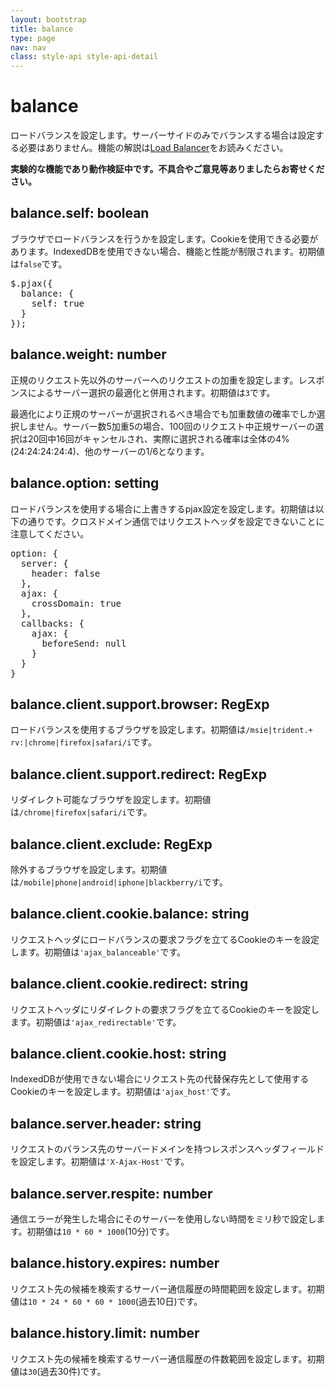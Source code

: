 ```yaml
---
layout: bootstrap
title: balance
type: page
nav: nav
class: style-api style-api-detail
---
```


# balance
ロードバランスを設定します。サーバーサイドのみでバランスする場合は設定する必要はありません。機能の解説は[Load Balancer](loadbalancer/)をお読みください。

**実験的な機能であり動作検証中です。不具合やご意見等ありましたらお寄せください。**

## balance.self: boolean
ブラウザでロードバランスを行うかを設定します。Cookieを使用できる必要があります。IndexedDBを使用できない場合、機能と性能が制限されます。初期値は`false`です。

<pre class="sh brush: js;">
$.pjax({
  balance: {
    self: true
  }
});
</pre>

## balance.weight: number
正規のリクエスト先以外のサーバーへのリクエストの加重を設定します。レスポンスによるサーバー選択の最適化と併用されます。初期値は`3`です。

最適化により正規のサーバーが選択されるべき場合でも加重数値の確率でしか選択しません。サーバー数5加重5の場合、100回のリクエスト中正規サーバーの選択は20回中16回がキャンセルされ、実際に選択される確率は全体の4%(24:24:24:24:4)、他のサーバーの1/6となります。

## balance.option: setting
ロードバランスを使用する場合に上書きするpjax設定を設定します。初期値は以下の通りです。クロスドメイン通信ではリクエストヘッダを設定できないことに注意してください。

<pre class="sh brush: js;">
option: {
  server: {
    header: false
  },
  ajax: {
    crossDomain: true
  },
  callbacks: {
    ajax: {
      beforeSend: null
    }
  }
}
</pre>

## balance.client.support.browser: RegExp
ロードバランスを使用するブラウザを設定します。初期値は`/msie|trident.+ rv:|chrome|firefox|safari/i`です。

## balance.client.support.redirect: RegExp
リダイレクト可能なブラウザを設定します。初期値は`/chrome|firefox|safari/i`です。

## balance.client.exclude: RegExp
除外するブラウザを設定します。初期値は`/mobile|phone|android|iphone|blackberry/i`です。

## balance.client.cookie.balance: string
リクエストヘッダにロードバランスの要求フラグを立てるCookieのキーを設定します。初期値は`'ajax_balanceable'`です。

## balance.client.cookie.redirect: string
リクエストヘッダにリダイレクトの要求フラグを立てるCookieのキーを設定します。初期値は`'ajax_redirectable'`です。

## balance.client.cookie.host: string
IndexedDBが使用できない場合にリクエスト先の代替保存先として使用するCookieのキーを設定します。初期値は`'ajax_host'`です。

## balance.server.header: string
リクエストのバランス先のサーバードメインを持つレスポンスヘッダフィールドを設定します。初期値は`'X-Ajax-Host'`です。

## balance.server.respite: number
通信エラーが発生した場合にそのサーバーを使用しない時間をミリ秒で設定します。初期値は`10 * 60 * 1000`(10分)です。

## balance.history.expires: number
リクエスト先の候補を検索するサーバー通信履歴の時間範囲を設定します。初期値は`10 * 24 * 60 * 60 * 1000`(過去10日)です。

## balance.history.limit: number
リクエスト先の候補を検索するサーバー通信履歴の件数範囲を設定します。初期値は`30`(過去30件)です。
